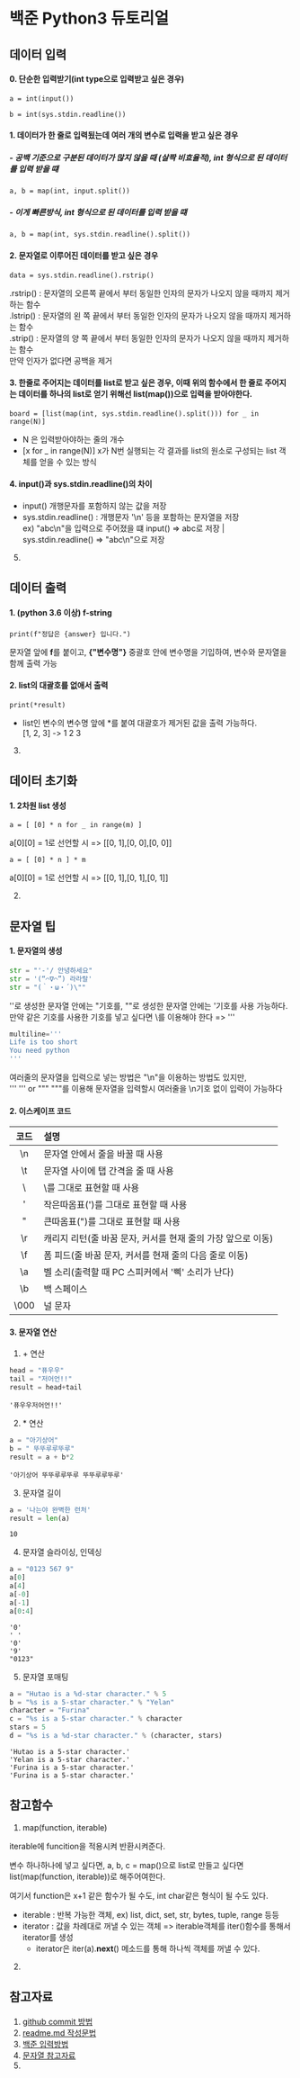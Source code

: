 # 백준 Python3 듀토리얼
## 데이터 입력
#### 0. 단순한 입력받기(int type으로 입력받고 싶은 경우)
```
a = int(input())
```
```
b = int(sys.stdin.readline())
```
#### 1.  데이터가 **한 줄**로 입력됬는데 **여러 개의 변수**로 입력을 받고 싶은 경우
##### - 공백 기준으로 구분된 데이터가 많지 않을 때 (살짝 비효율적), int 형식으로 된 데이터를 입력 받을 떄
```
a, b = map(int, input.split())
```
##### - 이게 빠른방식, int 형식으로 된 데이터를 입력 받을 떄
~~~
a, b = map(int, sys.stdin.readline().split())
~~~
   
#### 2.  **문자열**로 이루어진 데이터를 받고 싶은 경우
```
data = sys.stdin.readline().rstrip()
```

.rstrip() : 문자열의 오른쪽 끝에서 부터 동일한 인자의 문자가 나오지 않을 때까지 제거하는 함수 <br>
.lstrip() : 문자열의 왼 쪽 끝에서 부터 동일한 인자의 문자가 나오지 않을 때까지 제거하는 함수 <br>
.strip() : 문자열의 양 쪽 끝에서 부터 동일한 인자의 문자가 나오지 않을 때까지 제거하는 함수 <br>
만약 인자가 없다면 공백을 제거 <br>
    
#### 3. 한줄로 주어지는 데이터를 list로 받고 싶은 경우, 이때 위의 함수에서 한 줄로 주어지는 데이터를 하나의 list로 얻기 위해선 list(map())으로 입력을 받아야한다.
```
board = [list(map(int, sys.stdin.readline().split())) for _ in range(N)]
```
  - N 은 입력받아야하는 줄의 개수
  - [x for _ in range(N)] x가 N번 실행되는 각 결과를 list의 원소로 구성되는 list 객체를 얻을 수 있는 방식
  
#### 4. input()과 sys.stdin.readline()의 차이
  - input() 개행문자를 포함하지 않는 값을 저장
  - sys.stdin.readline() : 개행문자 '\n' 등을 포함하는 문자열을 저장 <br>
    ex) "abc\n"을 입력으로 주어졌을 떄 input() => abc로 저장 | sys.stdin.readline() => "abc\n"으로 저장

5.   

## 데이터 출력
#### 1. (python 3.6 이상) f-string
```
print(f"정답은 {answer} 입니다.")
```
문자열 앞에 **f**를 붙이고, **{"변수명"}** 중괄호 안에 변수명을 기입하여, 변수와 문자열을 함께 출력 가능

#### 2. list의 대괄호를 없애서 출력
```
print(*result)
```
  - list인 변수의 변수명 앞에 *를 붙여 대괄호가 제거된 값을 출력 가능하다. <br>
  [1, 2, 3] -> 1 2 3  
3. 

## 데이터 초기화
#### 1. 2차원 list 생성
```
a = [ [0] * n for _ in range(m) ]
```
a[0][0] = 1로 선언할 시 => [[0, 1],[0, 0],[0, 0]] 
```
a = [ [0] * n ] * m
```
a[0][0] = 1로 선언할 시 => [[0, 1],[0, 1],[0, 1]]  

2.  
## 문자열 팁
#### 1. 문자열의 생성
    
```python
str = "'-'/ 안녕하세요"
str = '(“⌒∇⌒”) 라라랄'
str = "(｀・ω・´)\""
```
''로 생성한 문자열 안에는 "기호를, ""로 생성한 문자열 안에는 '기호를 사용 가능하다. <br>
만약 같은 기호를 사용한 기호를 넣고 싶다면 \를 이용해야 한다 => '\'' <br>
    
```python
multiline='''
Life is too short
You need python
'''

```
여러줄의 문자열을 입력으로 넣는 방법은 "\n"을 이용하는 방법도 있지만, <br>
''' ''' or """ """를 이용해 문자열을 입력할시 여러줄을 \n기호 없이 입력이 가능하다

#### 2. 이스케이프 코드
코드|설명
:---:|:---
\n | 문자열 안에서 줄을 바꿀 때 사용
\t | 문자열 사이에 탭 간격을 줄 때 사용
\\ | \를 그대로 표현할 때 사용
\' | 작은따옴표(')를 그대로 표현할 때 사용
\" | 큰따옴표(")를 그대로 표현할 때 사용
\r | 캐리지 리턴(줄 바꿈 문자, 커서를 현재 줄의 가장 앞으로 이동)
\f | 폼 피드(줄 바꿈 문자, 커서를 현재 줄의 다음 줄로 이동)
\a | 벨 소리(출력할 때 PC 스피커에서 '삑' 소리가 난다)
\b | 백 스페이스
\000 | 널 문자

#### 3. 문자열 연산
1. \+ 연산
    
```python
head = "퓨우우"
tail = "저어언!!"
result = head+tail
```
```
'퓨우우저어언!!'
```
2. \* 연산
    
```python
a = "아기상어"
b = " 뚜뚜루루뚜루"
result = a + b*2
```
```
'아기상어 뚜뚜루루뚜루 뚜뚜루루뚜루'
```

3. 문자열 길이
    
```python
a = '나는야 완벽한 런처'
result = len(a)
```
```
10
```
4. 문자열 슬라이싱, 인덱싱
    
```python
a = "0123 567 9"
a[0]
a[4]
a[-0]
a[-1]
a[0:4]
```
    
```
'0'
' '
'0'
'9'
"0123"
```
5. 문자열 포매팅
    
```python
a = "Hutao is a %d-star character." % 5
b = "%s is a 5-star character." % "Yelan"
character = "Furina"
c = "%s is a 5-star character." % character
stars = 5
d = "%s is a %d-star character." % (character, stars)
```

```
'Hutao is a 5-star character.'
'Yelan is a 5-star character.'
'Furina is a 5-star character.'
'Furina is a 5-star character.'
```
 
## 참고함수
1. map(function, iterable)

iterable에 funcition을 적용시켜 반환시켜준다.

변수 하나하나에 넣고 싶다면, a, b, c = map()으로 list로 만들고 싶다면 list(map(function, iterable))로 해주어여한다.

여기서 function은 x+1 같은 함수가 될 수도, int char같은 형식이 될 수도 있다.

- iterable : 반복 가능한 객체, ex) list, dict, set, str, bytes, tuple, range 등등
- iterator : 값을 차례대로 꺼낼 수 있는 객체 => iterable객체를 iter()함수를 통해서 iterator를 생성
  - iterator은 iter(a).__next__() 메소드를 통해 하나씩 객체를 꺼낼 수 있다.

2. 

## 참고자료
#### 
1. [github commit 방법](https://velog.io/@kho5420/Git-GitHub-%EB%A0%88%ED%8C%8C%EC%A7%80%ED%86%A0%EB%A6%ACRepository-%EC%83%9D%EC%84%B1%ED%95%98%EA%B3%A0-%EC%86%8C%EC%8A%A4-%EC%98%AC%EB%A6%AC%EA%B8%B0) <br>
2. [readme.md 작성문법](https://12716.tistory.com/entry/Github-GIthub%EC%97%90%EC%84%9C-READMEmd-%EC%9E%91%EC%84%B1%ED%95%98%EA%B8%B0) <br>
3. [백준 입력방법](https://paris-in-the-rain.tistory.com/72) <br>
4. [문자열 참고자료](https://wikidocs.net/13) <br>
5. 
